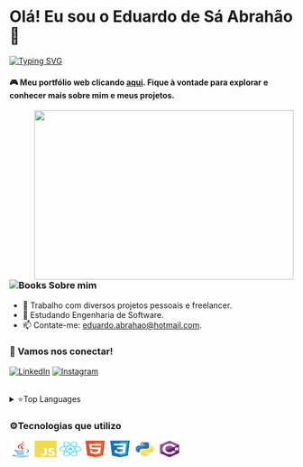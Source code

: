 # Olá! Eu sou o Eduardo de Sá Abrahão 👋

[![Typing SVG](https://readme-typing-svg.demolab.com?font=Fira+Code&weight=600&size=19&pause=1000&color=87bbff&vCenter=true&width=600&height=22&lines=%F0%9F%92%BB+Sou+Desenvolvedor+FullStack;%F0%9F%92%96+Estudante+de+Engenharia+de+Software;%F0%9F%A7%91%F0%9F%8F%BD%E2%80%8D%F0%9F%92%BB+Freelancer+e+Trabalhos+Pessoais;%F0%9F%91%80+Conhe%C3%A7a+meus+projetos)](https://git.io/typing-svg)

#### 🎮 Meu portfólio web clicando [aqui](https://abrahao02.github.io/PortifolioWeb/). Fique à vontade para explorar e conhecer mais sobre mim e meus projetos.
<img align="right" alt="" height="300px" width="460" src="https://backiee.com/static/wallpapers/560x315/386745.jpg">

### <img src="https://raw.githubusercontent.com/Tarikul-Islam-Anik/Animated-Fluent-Emojis/master/Emojis/Objects/Books.png" alt="Books" width="30" height="30" /> Sobre mim
- 🔭 Trabalho com diversos projetos pessoais e freelancer.
- 🌱 Estudando Engenharia de Software.
- 📫 Contate-me: eduardo.abrahao@hotmail.com.

### 🎉 Vamos nos conectar!
[![LinkedIn](https://img.shields.io/badge/LinkedIn-0077B5?style=for-the-badge&logo=linkedin&logoColor=white)](https://www.linkedin.com/in/eduardo-abrah%C3%A3o-160957238/)
[![Instagram](https://img.shields.io/badge/-Instagram-%23E4405F?style=for-the-badge&logo=instagram&logoColor=white)](https://www.instagram.com/eduardo_abrahao/)



<br>

<details>
  <summary>⭐Top Languages </summary>
  <p>
    <img src="https://github-readme-stats-git-masterrstaa-rickstaa.vercel.app/api/top-langs/?username=Abrahao02&layout=compact&bg_color=000&border_color=30A3DC&title_color=E94D5F&text_color=FFF" alt="Top Langs">
  </p>
</details>

### ⚙Tecnologias que utilizo
<div style="display: inline_block">
  <img align="center" alt="Edu-C#" height="30" width="40" src="https://raw.githubusercontent.com/devicons/devicon/master/icons/java/java-original.svg">
  <img align="center" alt="Edu-Js" height="30" width="40" src="https://raw.githubusercontent.com/devicons/devicon/master/icons/javascript/javascript-plain.svg">
  <img align="center" alt="Edu-React" height="30" width="40" src="https://raw.githubusercontent.com/devicons/devicon/master/icons/react/react-original.svg">
  <img align="center" alt="Edu-HTML" height="30" width="40" src="https://raw.githubusercontent.com/devicons/devicon/master/icons/html5/html5-original.svg">
  <img align="center" alt="Edu-CSS" height="30" width="40" src="https://raw.githubusercontent.com/devicons/devicon/master/icons/css3/css3-original.svg">
  <img align="center" alt="Edu-Python" height="30" width="40" src="https://raw.githubusercontent.com/devicons/devicon/master/icons/python/python-original.svg">
  <img align="center" alt="Edu-C#" height="30" width="40" src="https://raw.githubusercontent.com/devicons/devicon/master/icons/csharp/csharp-original.svg">
  
</div>
